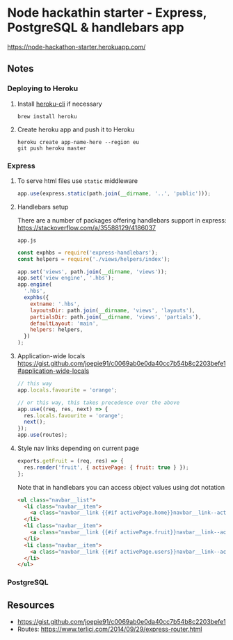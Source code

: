 # Node hackathin starter - Express, PostgreSQL & handlebars app

https://node-hackathon-starter.herokuapp.com/

## Notes

### Deploying to Heroku

1. Install [heroku-cli](https://devcenter.heroku.com/articles/heroku-cli) if necessary

    ```
    brew install heroku
    ```

1. Create heroku app and push it to Heroku

    ```
    heroku create app-name-here --region eu
    git push heroku master
    ```

### Express

1. To serve html files use `static` middleware

    ```js
    app.use(express.static(path.join(__dirname, '..', 'public')));
    ```

1. Handlebars setup

    There are a number of packages offering handlebars support in express: https://stackoverflow.com/a/35588129/4186037

    `app.js`
    ```js
    const exphbs = require('express-handlebars');
    const helpers = require('./views/helpers/index');

    app.set('views', path.join(__dirname, 'views'));
    app.set('view engine', '.hbs');
    app.engine(
      '.hbs',
      exphbs({
        extname: '.hbs',
        layoutsDir: path.join(__dirname, 'views', 'layouts'),
        partialsDir: path.join(__dirname, 'views', 'partials'),
        defaultLayout: 'main',
        helpers: helpers,
      })
    );
    ```

1. Application-wide locals https://gist.github.com/joepie91/c0069ab0e0da40cc7b54b8c2203befe1#application-wide-locals

    ```js
    // this way
    app.locals.favourite = 'orange';

    // or this way, this takes precedence over the above
    app.use((req, res, next) => {
      res.locals.favourite = 'orange';
      next();
    });
    app.use(routes);
    ```

1. Style nav links depending on current page

    ```js
    exports.getFruit = (req, res) => {
      res.render('fruit', { activePage: { fruit: true } });
    };
    ```

    Note that in handlebars you can access object values using dot notation
    ```html
    <ul class="navbar__list">
      <li class="navbar__item">
        <a class="navbar__link {{#if activePage.home}}navbar__link--active{{/if}}" href="/">Home</a>
      </li>
      <li class="navbar__item">
        <a class="navbar__link {{#if activePage.fruit}}navbar__link--active{{/if}}" href="/fruit">Fruit</a>
      </li>
      <li class="navbar__item">
        <a class="navbar__link {{#if activePage.users}}navbar__link--active{{/if}}" href="/users">Users</a>
      </li>
    </ul>
    ```

### PostgreSQL




## Resources

- https://gist.github.com/joepie91/c0069ab0e0da40cc7b54b8c2203befe1
- Routes: https://www.terlici.com/2014/09/29/express-router.html
